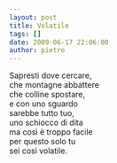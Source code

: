 ```yaml
---
layout: post
title: Volatile
tags: []
date: 2009-06-17 22:06:00
author: pietro
---
```

Sapresti dove cercare,<br/>che montagne abbattere<br/>che colline spostare,<br/>e con uno sguardo<br/>sarebbe tutto tuo,<br/>uno schiocco di dita<br/>ma così è troppo facile<br/>per questo solo tu<br/>sei così volatile.
